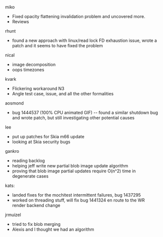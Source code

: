 miko
* Fixed opacity flattening invalidation problem and uncovered more.
* Reviews



rhunt
* found a new approach with linux/read lock FD exhaustion issue, wrote a patch and it seems to have fixed the problem



nical
* image decomposition
* oops timezones



kvark
* Flickering workaround N3
* Angle test case, issue, and all the other formalities



aosmond
* bug 1444537 (100% CPU animated GIF) -- found a similar shutdown bug and wrote patch, but still investigating other potential causes



lee
* put up patches for Skia m66 update
* looking at Skia security bugs



gankro
* reading backlog
* helping jeff write new partial blob image update algorithm
* proving that blob image partial updates require O(n^2) time in degenerate cases



kats:
* landed fixes for the mochitest intermittent failures, bug 1437295
* worked on threading stuff, will fix bug 1441324 en route to the WR render backend change



jrmuizel
* tried to fix blob merging
* Alexis and I thought we had an algorithm



